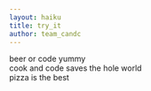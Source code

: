 ```yaml
---
layout: haiku
title: try_it
author: team_candc
---
```


beer or code yummy <br>
cook and code saves the hole world <br>
pizza is the best <br>
